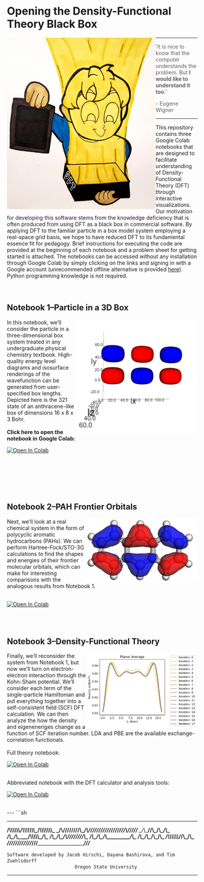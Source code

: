 # Opening the Density-Functional Theory Black Box

<img align='left' src='https://github.com/BashirovaD/DFT_code/blob/main/figures/graphical_abstract.png' width = "393" height = "452"> 

---

> 'It is nice to know that the computer understands the problem. But **I would like to understand it too**.' 
>  
> \- Eugene Wigner

---

This repository contains three Google Colab notebooks that are designed to facilitate understanding of Density-Functional Theory (DFT) through interactive visualizations. Our motivation for developing this software stems from the knowledge deficiency that is often produced from using DFT as a black box in commercial software. By applying DFT to the familiar particle in a box model system employing a real-space grid basis, we hope to have reduced DFT to its fundamental essence fit for pedagogy. Brief instructions for executing the code are provided at the beginning of each notebook and a problem sheet for getting started is attached. The notebooks can be accessed without any installation through Google Colab by simply clicking on the links and signing in with a Google account (unrecommended offline alternative is provided [here](offline_jupyter/README.md)). Python programming knowledge is not required.
<br>
<br>
<br>



## Notebook 1&ndash;Particle in a 3D Box
<img align="right" src='https://github.com/BashirovaD/DFT_code/blob/main/figures/NB1_wavefunction.png' width = "324" height = "300">
In this notebook, we’ll consider the particle in a three-dimensional box system treated in any undergraduate physical chemistry textbook. High-quality energy level diagrams and isosurface renderings of the wavefunction can be generated from user-specified box lengths. Depicted here is the 321 state of an anthracene-like box of dimensions 16 x 8 x 3 Bohr. 
<br />
<br>
<strong> Click here to open the notebook in Google Colab: </strong> 

<br>

[![Open In Colab](https://colab.research.google.com/assets/colab-badge.svg)](https://colab.research.google.com/github/BashirovaD/DFT_code/blob/main/notebooks/NB1_3D_PIB.ipynb)

<br>
<br>
<br>
<br>
<br>


## Notebook 2&ndash;PAH Frontier Orbitals
<img align="right" src='https://github.com/BashirovaD/DFT_code/blob/main/figures/NB2_anthracene.png' width = "300" height = "169">
Next, we’ll look at a real chemical system in the form of polycyclic aromatic hydrocarbons (PAHs). We can perform Hartree-Fock/STO-3G calculations to find the shapes and energies of their frontier molecular orbitals, which can make for interesting comparisons with the analogous results from Notebook 1.
<br />
<br>

[![Open In Colab](https://colab.research.google.com/assets/colab-badge.svg)](https://colab.research.google.com/github/BashirovaD/DFT_code/blob/main/notebooks/NB2_PAH_HF.ipynb)

<br>
<br>

## Notebook 3&ndash;Density-Functional Theory
<img align="right" src='https://github.com/BashirovaD/DFT_code/blob/main/figures/NB3_density.png' width = "295" height = "200">
Finally, we’ll reconsider the system from Notebook 1, but now we’ll turn on electron-electron interaction through the Kohn-Sham potential. We’ll consider each term of the single-particle Hamiltonian and put everything together into a self-consistent field (SCF) DFT calculation. We can then analyze the how the density and eigeneneriges change as a function of SCF iteration number. LDA and PBE are the available exchange-correlation functionals. <br>
<br>
Full theory notebook:

[![Open In Colab](https://colab.research.google.com/assets/colab-badge.svg)](https://colab.research.google.com/github/BashirovaD/DFT_code/blob/main/notebooks/NB3_DFT_PIB.ipynb)

<br>
Abbreviated notebook with the DFT calculator and analysis tools:

[![Open In Colab](https://colab.research.google.com/assets/colab-badge.svg)](https://colab.research.google.com/github/BashirovaD/DFT_code/blob/main/notebooks/NB3_DFT_PIB_calculator.ipynb)

<br>
---
```sh

----------------------------------------------------------------------------------

 __/\\\\\\\\\\\\_______________/\\\\\\\\\\\\\\\____________/\\\\\\\\\\\\\\\_
  _\/\\\////////\\\____________\/\\\///////////____________\///////\\\/////__
   _\/\\\______\//\\\___________\/\\\_____________________________\/\\\_______
    _\/\\\_______\/\\\___________\/\\\\\\\\\\\_____________________\/\\\_______
     _\/\\\_______\/\\\___________\/\\\///////______________________\/\\\_______
      _\/\\\_______\/\\\___________\/\\\_____________________________\/\\\_______
       _\/\\\_______/\\\____________\/\\\_____________________________\/\\\_______
        _\/\\\\\\\\\\\\/_____________\/\\\_____________________________\/\\\_______
         _\////////////_______________\///______________________________\///_______

    Software developed by Jacob Hirschi, Dayana Bashirova, and Tim Zuehlsdorff  
                             Oregon State University                            

----------------------------------------------------------------------------------

```
